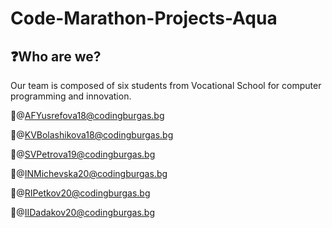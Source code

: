 # Code-Marathon-Projects-Aqua

## ❓Who are we?

Our team is composed of six students from Vocational School for computer programming and innovation.

📍@AFYusrefova18@codingburgas.bg

📍@KVBolashikova18@codingburgas.bg

📍@SVPetrova19@codingburgas.bg

📍@INMichevska20@codingburgas.bg

📍@RIPetkov20@codingburgas.bg

📍@IIDadakov20@codingburgas.bg


